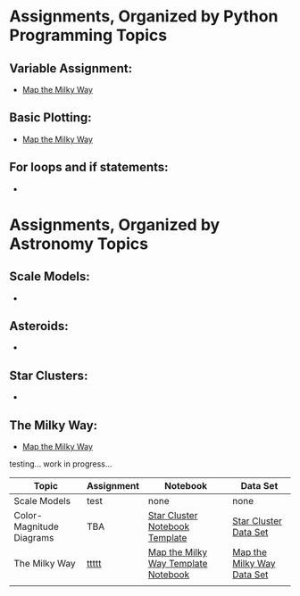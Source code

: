 # Assignments, Organized by Python Programming Topics

## Variable Assignment:
- [Map the Milky Way](https://www.kaggle.com/code/austinhinkel/plottingtutorial-mapthelocalmilkyway)

## Basic Plotting:
- [Map the Milky Way](https://www.kaggle.com/code/austinhinkel/plottingtutorial-mapthelocalmilkyway)

## For loops and if statements: 
-




     
     

# Assignments, Organized by Astronomy Topics

## Scale Models:
-

## Asteroids: 
- 

## Star Clusters:
- 

## The Milky Way:
- [Map the Milky Way](https://www.kaggle.com/code/austinhinkel/plottingtutorial-mapthelocalmilkyway)




testing... work in progress...


| Topic | Assignment | Notebook | Data Set |
|-------|------------|----------|----------|
|Scale Models| test | none | none |
|Color-Magnitude Diagrams| TBA | [Star Cluster Notebook Template](https://www.kaggle.com/code/austinhinkel/twoclustercmd-template) | [Star Cluster Data Set](https://www.kaggle.com/datasets/austinhinkel/gaia-dr3-data-for-comparing-two-star-clusters) |
|The Milky Way| [ttttt](../Labs/MapOfLocalGalaxy/Lab_MapNearbyMilkyWay.pdf) | [Map the Milky Way Template Notebook](https://www.kaggle.com/code/austinhinkel/plottingtutorial-mapthelocalmilkyway) |[Map the Milky Way Data Set](https://www.kaggle.com/datasets/austinhinkel/galacticcoordswithgaia)|
|||||
